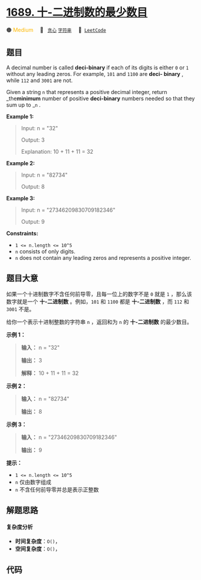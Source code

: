 # [1689. 十-二进制数的最少数目](https://leetcode.com/problems/partitioning-into-minimum-number-of-deci-binary-numbers)

🟠 <font color=#ffb800>Medium</font>&emsp; 🔖&ensp; [`贪心`](/outline/tag/greedy.md) [`字符串`](/outline/tag/string.md)&emsp; 🔗&ensp;[`LeetCode`](https://leetcode.com/problems/partitioning-into-minimum-number-of-deci-binary-numbers)

## 题目

A decimal number is called **deci-binary** if each of its digits is either `0`
or `1` without any leading zeros. For example, `101` and `1100` are **deci-
binary** , while `112` and `3001` are not.

Given a string `n` that represents a positive decimal integer, return
_the**minimum** number of positive **deci-binary** numbers needed so that they
sum up to _`n` _._



**Example 1:**

> Input: n = "32"
> 
> Output: 3
> 
> Explanation: 10 + 11 + 11 = 32

**Example 2:**

> Input: n = "82734"
> 
> Output: 8

**Example 3:**

> Input: n = "27346209830709182346"
> 
> Output: 9

**Constraints:**

  * `1 <= n.length <= 10^5`
  * `n` consists of only digits.
  * `n` does not contain any leading zeros and represents a positive integer.


## 题目大意

如果一个十进制数字不含任何前导零，且每一位上的数字不是 `0` 就是 `1` ，那么该数字就是一个 **十-二进制数** 。例如，`101` 和
`1100` 都是 **十-二进制数** ，而 `112` 和 `3001` 不是。

给你一个表示十进制整数的字符串 `n` ，返回和为 `n` 的 **十-二进制数** 的最少数目。

**示例 1：**

> 
> 
> 
> 
> 
> **输入：** n = "32"
> 
> **输出：** 3
> 
> **解释：** 10 + 11 + 11 = 32
> 
> 

**示例 2：**

> 
> 
> 
> 
> 
> **输入：** n = "82734"
> 
> **输出：** 8
> 
> 

**示例 3：**

> 
> 
> 
> 
> 
> **输入：** n = "27346209830709182346"
> 
> **输出：** 9
> 
> 

**提示：**

  * `1 <= n.length <= 10^5`
  * `n` 仅由数字组成
  * `n` 不含任何前导零并总是表示正整数


## 解题思路

#### 复杂度分析

- **时间复杂度**：`O()`，
- **空间复杂度**：`O()`，

## 代码

```javascript

```